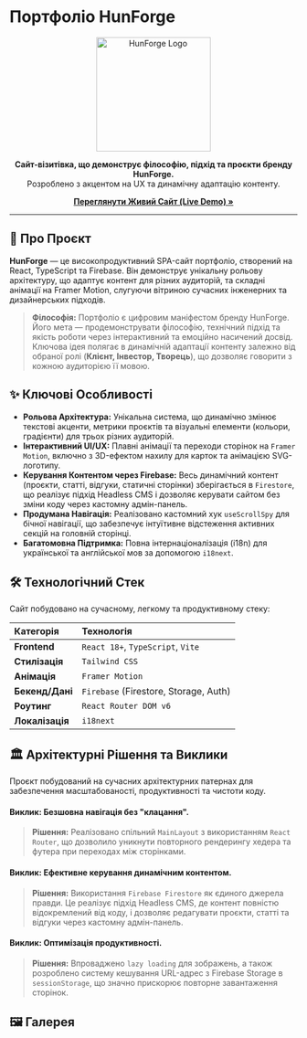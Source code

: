 # Портфоліо HunForge

<p align="center">
  <img src="URL_ДО_ВАШОГО_ЛОГОТИПУ.svg" alt="HunForge Logo" width="200"/>
</p>

<p align="center">
  <strong>Сайт-візитівка, що демонструє філософію, підхід та проєкти бренду HunForge.</strong>
  <br />
  Розроблено з акцентом на UX та динамічну адаптацію контенту.
</p>

<p align="center">
  <a href="https://hunforge.netlify.app/"><strong>Переглянути Живий Сайт (Live Demo) »</strong></a>
</p>

---

## 📄 Про Проєкт

**HunForge** — це високопродуктивний SPA-сайт портфоліо, створений на React, TypeScript та Firebase. Він демонструє унікальну рольову архітектуру, що адаптує контент для різних аудиторій, та складні анімації на Framer Motion, слугуючи вітриною сучасних інженерних та дизайнерських підходів.

> **Філософія:** Портфоліо є цифровим маніфестом бренду HunForge. Його мета — продемонструвати філософію, технічний підхід та якість роботи через інтерактивний та емоційно насичений досвід. Ключова ідея полягає в динамічній адаптації контенту залежно від обраної ролі (**Клієнт, Інвестор, Творець**), що дозволяє говорити з кожною аудиторією її мовою.

## ✨ Ключові Особливості

*   **Рольова Архітектура:** Унікальна система, що динамічно змінює текстові акценти, метрики проєктів та візуальні елементи (кольори, градієнти) для трьох різних аудиторій.
*   **Інтерактивний UI/UX:** Плавні анімації та переходи сторінок на `Framer Motion`, включно з 3D-ефектом нахилу для карток та анімацією SVG-логотипу.
*   **Керування Контентом через Firebase:** Весь динамічний контент (проєкти, статті, відгуки, статичні сторінки) зберігається в `Firestore`, що реалізує підхід Headless CMS і дозволяє керувати сайтом без зміни коду через кастомну адмін-панель.
*   **Продумана Навігація:** Реалізовано кастомний хук `useScrollSpy` для бічної навігації, що забезпечує інтуїтивне відстеження активних секцій на головній сторінці.
*   **Багатомовна Підтримка:** Повна інтернаціоналізація (i18n) для української та англійської мов за допомогою `i18next`.

## 🛠️ Технологічний Стек

Сайт побудовано на сучасному, легкому та продуктивному стеку:

| Категорія | Технологія |
| :--- | :--- |
| **Frontend** | `React 18+`, `TypeScript`, `Vite` |
| **Стилізація** | `Tailwind CSS` |
| **Анімація** | `Framer Motion` |
| **Бекенд/Дані** | `Firebase` (Firestore, Storage, Auth) |
| **Роутинг** | `React Router DOM v6` |
| **Локалізація**| `i18next` |

## 🏛️ Архітектурні Рішення та Виклики

Проєкт побудований на сучасних архітектурних патернах для забезпечення масштабованості, продуктивності та чистоти коду.

#### Виклик: Безшовна навігація без "клацання".
> **Рішення:** Реалізовано спільний `MainLayout` з використанням `React Router`, що дозволило уникнути повторного рендерингу хедера та футера при переходах між сторінками.

#### Виклик: Ефективне керування динамічним контентом.
> **Рішення:** Використання `Firebase Firestore` як єдиного джерела правди. Це реалізує підхід Headless CMS, де контент повністю відокремлений від коду, і дозволяє редагувати проєкти, статті та відгуки через кастомну адмін-панель.

#### Виклик: Оптимізація продуктивності.
> **Рішення:** Впроваджено `lazy loading` для зображень, а також розроблено систему кешування URL-адрес з Firebase Storage в `sessionStorage`, що значно прискорює повторне завантаження сторінок.

## 🖼️ Галерея

<!-- Додайте сюди кілька скріншотів вашого сайту, щоб продемонструвати його вигляд -->
<!-- <img src="URL_ДО_СКРІНШОТУ_1.png" alt="Головна сторінка" width="400"/> -->
<!-- <img src="URL_ДО_СКРІНШОТУ_2.png" alt="Адмін-панель" width="400"/> -->
